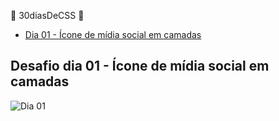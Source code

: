 🚀 30diasDeCSS 🚀


* [Dia 01 - Ícone de mídia social em camadas](#id01)

##  Desafio dia 01 - Ícone de mídia social em camadas <a name="id01"></a>
![Dia 01](https://user-images.githubusercontent.com/37448340/88348819-d38d7000-cd24-11ea-99d1-39b04afb77f2.gif)


